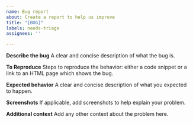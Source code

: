 ```yaml
---
name: Bug report
about: Create a report to help us improve
title: "[BUG]"
labels: needs-triage
assignees: ''

---
```


**Describe the bug**
A clear and concise description of what the bug is.

**To Reproduce**
Steps to reproduce the behavior: either a code snippet or a link to an HTML page which shows the bug.

**Expected behavior**
A clear and concise description of what you expected to happen.

**Screenshots**
If applicable, add screenshots to help explain your problem.

**Additional context**
Add any other context about the problem here.
